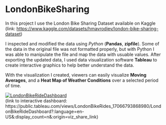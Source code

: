 # LondonBikeSharing

In this project I use the London Bike Sharing Dataset available on Kaggle (link: https://www.kaggle.com/datasets/hmavrodiev/london-bike-sharing-dataset)

I inspected and modified the data using *Python* (**Pandas**, **zipfile**). Some of the data in the original file was not formatted properly, 
but with Python I was able to manipulate the file and map the data with usuable values. After exporting the updated data, I used data visualization software **Tableau**
to create interactive graphics to help better understand the data.

With the visualization I created, viewers can easily visualize **Moving Averages**, and a **Heat Map of Weather Conditions** over a selected period of time.

<div class='tableauPlaceholder' id='viz1707181659048' style='position: relative'><noscript><a href='#'><img alt='LondonBikeRideDashboard ' src='https:&#47;&#47;public.tableau.com&#47;static&#47;images&#47;Lo&#47;LondonBikeRides_17066793868980&#47;LondonBikeRideDashboard&#47;1_rss.png' style='border: none' /></a></noscript><object class='tableauViz'  style='display:none;'><param name='host_url' value='https%3A%2F%2Fpublic.tableau.com%2F' /> <param name='embed_code_version' value='3' /> <param name='site_root' value='' /><param name='name' value='LondonBikeRides_17066793868980&#47;LondonBikeRideDashboard' /><param name='tabs' value='no' /><param name='toolbar' value='yes' /><param name='static_image' value='https:&#47;&#47;public.tableau.com&#47;static&#47;images&#47;Lo&#47;LondonBikeRides_17066793868980&#47;LondonBikeRideDashboard&#47;1.png' /> <param name='animate_transition' value='yes' /><param name='display_static_image' value='yes' /><param name='display_spinner' value='yes' /><param name='display_overlay' value='yes' /><param name='display_count' value='yes' /><param name='language' value='en-US' /></object></div>
(link to interactive dashboard: https://public.tableau.com/views/LondonBikeRides_17066793868980/LondonBikeRideDashboard?:language=en-US&:display_count=n&:origin=viz_share_link)
